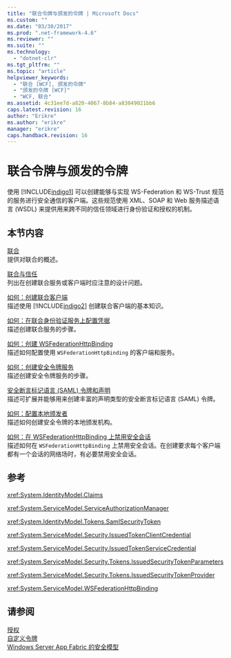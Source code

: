 ```yaml
---
title: "联合令牌与颁发的令牌 | Microsoft Docs"
ms.custom: ""
ms.date: "03/30/2017"
ms.prod: ".net-framework-4.6"
ms.reviewer: ""
ms.suite: ""
ms.technology: 
  - "dotnet-clr"
ms.tgt_pltfrm: ""
ms.topic: "article"
helpviewer_keywords: 
  - "联合 [WCF], 颁发的令牌"
  - "颁发的令牌 [WCF]"
  - "WCF, 联合"
ms.assetid: 4c31ee7d-a820-4067-8b84-a83049021bb6
caps.latest.revision: 16
author: "Erikre"
ms.author: "erikre"
manager: "erikre"
caps.handback.revision: 16
---
```

# 联合令牌与颁发的令牌
使用 [!INCLUDE[indigo1](../../../../includes/indigo1-md.md)] 可以创建能够与实现 WS\-Federation 和 WS\-Trust 规范的服务进行安全通信的客户端。这些规范使用 XML、SOAP 和 Web 服务描述语言 \(WSDL\) 来提供用来跨不同的信任领域进行身份验证和授权的机制。  
  
## 本节内容  
 [联合](../../../../docs/framework/wcf/feature-details/federation.md)  
 提供对联合的概述。  
  
 [联合与信任](../../../../docs/framework/wcf/feature-details/federation-and-trust.md)  
 列出在创建联合服务或客户端时应注意的设计问题。  
  
 [如何：创建联合客户端](../../../../docs/framework/wcf/feature-details/how-to-create-a-federated-client.md)  
 描述使用 [!INCLUDE[indigo2](../../../../includes/indigo2-md.md)] 创建联合客户端的基本知识。  
  
 [如何：在联合身份验证服务上配置凭据](../../../../docs/framework/wcf/feature-details/how-to-configure-credentials-on-a-federation-service.md)  
 描述创建联合服务的步骤。  
  
 [如何：创建 WSFederationHttpBinding](../../../../docs/framework/wcf/feature-details/how-to-create-a-wsfederationhttpbinding.md)  
 描述如何配置使用 `WSFederationHttpBinding` 的客户端和服务。  
  
 [如何：创建安全令牌服务](../../../../docs/framework/wcf/feature-details/how-to-create-a-security-token-service.md)  
 描述创建安全令牌服务的步骤。  
  
 [安全断言标记语言 \(SAML\) 令牌和声明](../../../../docs/framework/wcf/feature-details/saml-tokens-and-claims.md)  
 描述可扩展并能够用来创建丰富的声明类型的安全断言标记语言 \(SAML\) 令牌。  
  
 [如何：配置本地颁发者](../../../../docs/framework/wcf/feature-details/how-to-configure-a-local-issuer.md)  
 描述如何创建安全令牌的本地颁发机构。  
  
 [如何：在 WSFederationHttpBinding 上禁用安全会话](../../../../docs/framework/wcf/feature-details/how-to-disable-secure-sessions-on-a-wsfederationhttpbinding.md)  
 描述如何在 `WSFederationHttpBinding` 上禁用安全会话。在创建要求每个客户端都有一个会话的网络场时，有必要禁用安全会话。  
  
## 参考  
 <xref:System.IdentityModel.Claims>  
  
 <xref:System.ServiceModel.ServiceAuthorizationManager>  
  
 <xref:System.IdentityModel.Tokens.SamlSecurityToken>  
  
 <xref:System.ServiceModel.Security.IssuedTokenClientCredential>  
  
 <xref:System.ServiceModel.Security.IssuedTokenServiceCredential>  
  
 <xref:System.ServiceModel.Security.Tokens.IssuedSecurityTokenParameters>  
  
 <xref:System.ServiceModel.Security.Tokens.IssuedSecurityTokenProvider>  
  
 <xref:System.ServiceModel.WSFederationHttpBinding>  
  
## 请参阅  
 [授权](../../../../docs/framework/wcf/feature-details/authorization-in-wcf.md)   
 [自定义令牌](../../../../docs/framework/wcf/extending/custom-tokens.md)   
 [Windows Server App Fabric 的安全模型](http://go.microsoft.com/fwlink/?LinkID=201279&clcid=0x804)